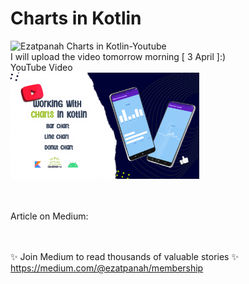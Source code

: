 # Charts in Kotlin 

<img alt="Ezatpanah  Charts in Kotlin-Youtube" src="https://emojipedia-us.s3.amazonaws.com/content/2020/04/05/yt.png" width="3%"></a>
<br>
I will upload the video tomorrow morning [ 3 April ]:)
<br>
YouTube Video 
<br> 
<a href="" target="_blank"><img alt="Ezatpanah Charts in Kotlin-Youtube" src="screenshots/cover-chart.jpg" width="60%"></a>


<br> 
<br> 
Article on Medium:
<br>

<br>
<br>

✨ Join Medium to read thousands of valuable stories ✨
<br>
https://medium.com/@ezatpanah/membership
